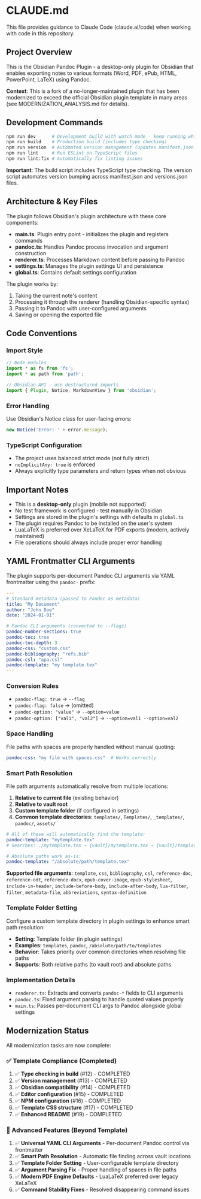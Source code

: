# CLAUDE.md

This file provides guidance to Claude Code (claude.ai/code) when working with code in this repository.

## Project Overview

This is the Obsidian Pandoc Plugin - a desktop-only plugin for Obsidian that enables exporting notes to various formats (Word, PDF, ePub, HTML, PowerPoint, LaTeX) using Pandoc.

**Context**: This is a fork of a no-longer-maintained plugin that has been modernized to exceed the official Obsidian plugin template in many areas (see MODERNIZATION_ANALYSIS.md for details).

## Development Commands

```bash
npm run dev      # Development build with watch mode - keep running while developing
npm run build    # Production build (includes type checking)
npm run version  # Automated version management (updates manifest.json and versions.json)
npm run lint     # Run ESLint on TypeScript files
npm run lint:fix # Automatically fix linting issues
```

**Important**: The build script includes TypeScript type checking. The version script automates version bumping across manifest.json and versions.json files.

## Architecture & Key Files

The plugin follows Obsidian's plugin architecture with these core components:

- **main.ts**: Plugin entry point - initializes the plugin and registers commands
- **pandoc.ts**: Handles Pandoc process invocation and argument construction
- **renderer.ts**: Processes Markdown content before passing to Pandoc
- **settings.ts**: Manages the plugin settings UI and persistence
- **global.ts**: Contains default settings configuration

The plugin works by:
1. Taking the current note's content
2. Processing it through the renderer (handling Obsidian-specific syntax)
3. Passing it to Pandoc with user-configured arguments
4. Saving or opening the exported file

## Code Conventions

### Import Style
```typescript
// Node modules
import * as fs from 'fs';
import * as path from 'path';

// Obsidian API - use destructured imports
import { Plugin, Notice, MarkdownView } from 'obsidian';
```

### Error Handling
Use Obsidian's Notice class for user-facing errors:
```typescript
new Notice('Error: ' + error.message);
```

### TypeScript Configuration
- The project uses balanced strict mode (not fully strict)
- `noImplicitAny: true` is enforced
- Always explicitly type parameters and return types when not obvious

## Important Notes

- This is a **desktop-only** plugin (mobile not supported)
- No test framework is configured - test manually in Obsidian
- Settings are stored in the plugin's settings with defaults in `global.ts`
- The plugin requires Pandoc to be installed on the user's system
- LuaLaTeX is preferred over XeLaTeX for PDF exports (modern, actively maintained)
- File operations should always include proper error handling

## YAML Frontmatter CLI Arguments

The plugin supports per-document Pandoc CLI arguments via YAML frontmatter using the `pandoc-` prefix:

```yaml
---
# Standard metadata (passed to Pandoc as metadata)
title: "My Document"
author: "John Doe"
date: "2024-01-01"

# Pandoc CLI arguments (converted to --flags)
pandoc-number-sections: true
pandoc-toc: true
pandoc-toc-depth: 3
pandoc-css: "custom.css"
pandoc-bibliography: "refs.bib"
pandoc-csl: "apa.csl"
pandoc-template: "my template.tex"
---
```

### Conversion Rules
- `pandoc-flag: true` → `--flag`
- `pandoc-flag: false` → (omitted)
- `pandoc-option: "value"` → `--option=value`
- `pandoc-option: ["val1", "val2"]` → `--option=val1 --option=val2`

### Space Handling
File paths with spaces are properly handled without manual quoting:
```yaml
pandoc-css: "my file with spaces.css"  # Works correctly
```

### Smart Path Resolution
File path arguments automatically resolve from multiple locations:

1. **Relative to current file** (existing behavior)
2. **Relative to vault root** 
3. **Custom template folder** (if configured in settings)
4. **Common template directories**: `templates/`, `Templates/`, `_templates/`, `pandoc/`, `assets/`

```yaml
# All of these will automatically find the template:
pandoc-template: "mytemplate.tex"
# Searches: ./mytemplate.tex → {vault}/mytemplate.tex → {vault}/templates/mytemplate.tex → etc.

# Absolute paths work as-is:
pandoc-template: "/absolute/path/template.tex"
```

**Supported file arguments**: `template`, `css`, `bibliography`, `csl`, `reference-doc`, `reference-odt`, `reference-docx`, `epub-cover-image`, `epub-stylesheet`, `include-in-header`, `include-before-body`, `include-after-body`, `lua-filter`, `filter`, `metadata-file`, `abbreviations`, `syntax-definition`

### Template Folder Setting
Configure a custom template directory in plugin settings to enhance smart path resolution:

- **Setting**: Template folder (in plugin settings)
- **Examples**: `templates`, `pandoc`, `/absolute/path/to/templates`
- **Behavior**: Takes priority over common directories when resolving file paths
- **Supports**: Both relative paths (to vault root) and absolute paths

### Implementation Details
- `renderer.ts`: Extracts and converts `pandoc-*` fields to CLI arguments
- `pandoc.ts`: Fixed argument parsing to handle quoted values properly
- `main.ts`: Passes per-document CLI args to Pandoc alongside global settings

## Modernization Status

All modernization tasks are now complete:

### ✅ Template Compliance (Completed)
1. ✅ **Type checking in build** (#12) - COMPLETED
2. ✅ **Version management** (#13) - COMPLETED 
3. ✅ **Obsidian compatibility** (#14) - COMPLETED
4. ✅ **Editor configuration** (#15) - COMPLETED
5. ✅ **NPM configuration** (#16) - COMPLETED
6. ✅ **Template CSS structure** (#17) - COMPLETED
7. ✅ **Enhanced README** (#19) - COMPLETED

### 🚀 Advanced Features (Beyond Template)
1. ✅ **Universal YAML CLI Arguments** - Per-document Pandoc control via frontmatter
2. ✅ **Smart Path Resolution** - Automatic file finding across vault locations
3. ✅ **Template Folder Setting** - User-configurable template directory
4. ✅ **Argument Parsing Fix** - Proper handling of spaces in file paths
5. ✅ **Modern PDF Engine Defaults** - LuaLaTeX preferred over legacy XeLaTeX
6. ✅ **Command Stability Fixes** - Resolved disappearing command issues